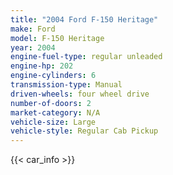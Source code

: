 ```yaml
---
title: "2004 Ford F-150 Heritage"
make: Ford
model: F-150 Heritage
year: 2004
engine-fuel-type: regular unleaded
engine-hp: 202
engine-cylinders: 6
transmission-type: Manual
driven-wheels: four wheel drive
number-of-doors: 2
market-category: N/A
vehicle-size: Large
vehicle-style: Regular Cab Pickup
---
```


{{< car_info >}}
